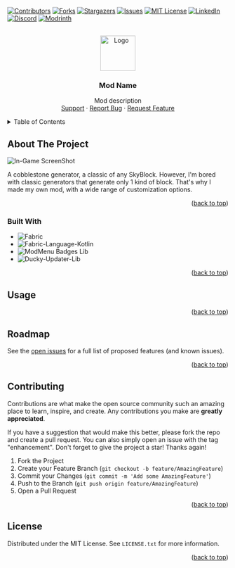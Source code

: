 <a name="readme-top"></a>

[![Contributors][contributors-shield]][contributors-url]
[![Forks][forks-shield]][forks-url]
[![Stargazers][stars-shield]][stars-url]
[![Issues][issues-shield]][issues-url]
[![MIT License][license-shield]][license-url]
[![LinkedIn][linkedin-shield]][linkedin-url]
[![Discord][discord-shield]][discord-url]
[![Modrinth][modrinth-shield]][modrinth-url]

<br />
<div align="center">
  <a href="https://github.com/syorito-hatsuki/<repo>">
    <img src="https://github.com/syorito-hatsuki/<repo>/blob/1.20/src/main/resources/assets/<repo>/icon.png" alt="Logo" width="80" height="80">
  </a>

<h3 align="center">Mod Name</h3>

  <p align="center">
    Mod description
    <br />
    <a href="https://discord.gg/pbwnMwnUD6">Support</a>
    ·
    <a href="https://github.com/syorito-hatsuki/<repo>/issues">Report Bug</a>
    ·
    <a href="https://github.com/syorito-hatsuki/<repo>/issues">Request Feature</a>
  </p>
</div>

<details>
  <summary>Table of Contents</summary>
  <ol>
    <li>
      <a href="#about-the-project">About The Project</a>
      <ul>
        <li><a href="#built-with">Built With</a></li>
      </ul>
    </li>
    <li><a href="#usage">Usage</a></li>
    <li><a href="#roadmap">Roadmap</a></li>
    <li><a href="#contributing">Contributing</a></li>
    <li><a href="#license">License</a></li>
  </ol>
</details>

## About The Project

![In-Game ScreenShot][screenshot]

A cobblestone generator, a classic of any SkyBlock. However, I'm bored with classic generators that generate only 1 kind of block. That's why I made my own mod, with a wide range of customization options.

<p align="right">(<a href="#readme-top">back to top</a>)</p>

### Built With

* ![Fabric][fabric]
* ![Fabric-Language-Kotlin][fabric-language-kotlin]
* ![ModMenu Badges Lib][modmenu-badges-lib]
* ![Ducky-Updater-Lib][ducky-updater-lib]

<p align="right">(<a href="#readme-top">back to top</a>)</p>

## Usage

<p align="right">(<a href="#readme-top">back to top</a>)</p>

## Roadmap

See the [open issues](https://github.com/syorito-hatsuki/<repo>/issues) for a full list of proposed features (and known issues).

<p align="right">(<a href="#readme-top">back to top</a>)</p>

## Contributing

Contributions are what make the open source community such an amazing place to learn, inspire, and create. Any contributions you make are **greatly appreciated**.

If you have a suggestion that would make this better, please fork the repo and create a pull request. You can also simply open an issue with the tag "enhancement".
Don't forget to give the project a star! Thanks again!

1. Fork the Project
2. Create your Feature Branch (`git checkout -b feature/AmazingFeature`)
3. Commit your Changes (`git commit -m 'Add some AmazingFeature'`)
4. Push to the Branch (`git push origin feature/AmazingFeature`)
5. Open a Pull Request

<p align="right">(<a href="#readme-top">back to top</a>)</p>

## License

Distributed under the MIT License. See `LICENSE.txt` for more information.

<p align="right">(<a href="#readme-top">back to top</a>)</p>

[contributors-shield]: https://img.shields.io/github/contributors/syorito-hatsuki/<repo>.svg?style=for-the-badge
[contributors-url]: https://github.com/syorito-hatsuki/<repo>/graphs/contributors

[forks-shield]: https://img.shields.io/github/forks/syorito-hatsuki/<repo>.svg?style=for-the-badge
[forks-url]: https://github.com/syorito-hatsuki/<repo>/network/members

[stars-shield]: https://img.shields.io/github/stars/syorito-hatsuki/<repo>.svg?style=for-the-badge
[stars-url]: https://github.com/syorito-hatsuki/<repo>/stargazers

[issues-shield]: https://img.shields.io/github/issues/syorito-hatsuki/<repo>.svg?style=for-the-badge
[issues-url]: https://github.com/syorito-hatsuki/<repo>/issues

[license-shield]: https://img.shields.io/github/license/syorito-hatsuki/<repo>.svg?style=for-the-badge
[license-url]: https://github.com/syorito-hatsuki/<repo>/blob/master/LICENSE.txt

[linkedin-shield]: https://img.shields.io/badge/-LinkedIn-black.svg?style=for-the-badge&logo=linkedin&colorB=555
[linkedin-url]: https://linkedin.com/in/kit-lehto

[discord-shield]: https://img.shields.io/discord/1032138561618726952?logo=discord&logoColor=white&style=for-the-badge&label=Discord
[discord-url]: https://discord.gg/pbwnMwnUD6

[modrinth-shield]: https://img.shields.io/modrinth/v/<repo>?label=Modrinth&style=for-the-badge
[modrinth-url]: https://modrinth.com/mod/<repo>

[screenshot]: <image-url>

[fabric]: https://img.shields.io/badge/fabric%20api-DBD0B4?style=for-the-badge
[fabric-language-kotlin]: https://img.shields.io/badge/fabric%20language%20kotlin-7F52FF?style=for-the-badge&logo=kotlin&logoColor=white
[modmenu-badges-lib]: https://img.shields.io/badge/modmenu%20badges%20lib-434956?style=for-the-badge
[ducky-updater-lib]: https://img.shields.io/badge/ducky%20updater%20lib-1bd96a?style=for-the-badge
